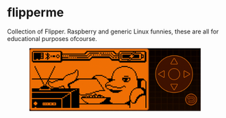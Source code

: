 # flipperme

Collection of Flipper. Raspberry and generic Linux funnies, these are all for educational purposes ofcourse.

 

 





<p align="center">
  <img src="assets/animate.gif" width="400" alt="accessibility text">
</p>
